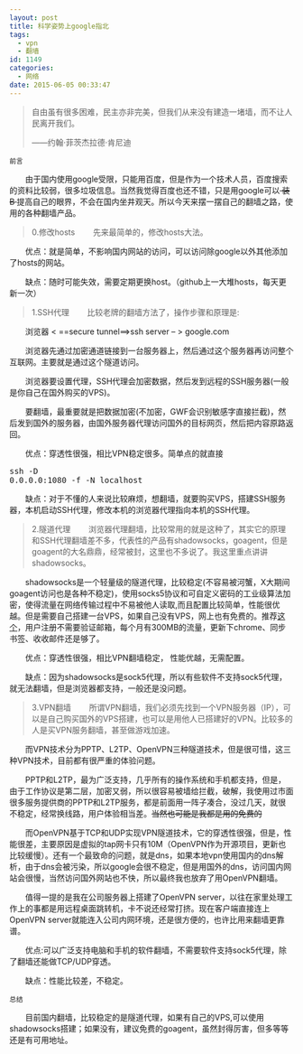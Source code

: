 ```yaml
---
layout: post
title: 科学姿势上google指北
tags:
  - vpn
  - 翻墙
id: 1149
categories:
  - 网络
date: 2015-06-05 00:33:47
---
```


> 自由虽有很多困难，民主亦非完美，但我们从来没有建造一堵墙，而不让人民离开我们。
> 
> ——约翰·菲茨杰拉德·肯尼迪

`前言`

　　由于国内使用google受限，只能用百度，但是作为一个技术人员，百度搜索的资料比较弱，很多垃圾信息。当然我觉得百度也还不错，只是用google可以<del datetime="2015-06-04T15:33:21+00:00"> 装B </del>提高自己的眼界，不会在国内坐井观天。所以今天来摆一摆自己的翻墙之路，使用的各种翻墙产品。

<!--more -->

> 0.修改hosts
　　先来最简单的，修改hosts大法。

　　优点：就是简单，不影响国内网站的访问，可以访问除google以外其他添加了hosts的网站。

　　缺点：随时可能失效，需要定期更换host。（github上一大堆hosts，每天更新一次）

> 1.SSH代理
　　比较老牌的翻墙方法了，操作步骤和原理是:

　　浏览器 < ==secure tunnel==>ssh server – > google.com

　　浏览器先通过加密通道链接到一台服务器上，然后通过这个服务器再访问整个互联网。主要就是通过这个隧道访问。

　　浏览器要设置代理，SSH代理会加密数据，然后发到远程的SSH服务器(一般是你自己在国外购买的VPS)。

　　要翻墙，最重要就是把数据加密(不加密，GWF会识别敏感字直接拦截)，然后发到国外的服务器，由国外服务器代理访问国外的目标网页，然后把内容原路返回。

　　优点：穿透性很强，相比VPN稳定很多。简单点的就直接
　　<pre>ssh -D 0.0.0.0:1080  -f -N localhost</pre>

　　缺点：对于不懂的人来说比较麻烦，想翻墙，就要购买VPS，搭建SSH服务器，本机启动SSH代理，修改本机的浏览器代理指向本机的SSH代理。

> 2.隧道代理
　　浏览器代理翻墙，比较常用的就是这种了，其实它的原理和SSH代理翻墙差不多，代表性的产品有shadowsocks，goagent，但是goagent的大名鼎鼎，经常被封，这里也不多说了。我这里重点讲讲shadowsocks。

　　shadowsocks是一个轻量级的隧道代理，比较稳定(不容易被河蟹，X大期间goagent访问也是各种不稳定)，使用socks5协议和可自定义密码的工业级算法加密，使得流量在网络传输过程中不易被他人读取,而且配置比较简单，性能很优越。但是需要自己搭建一台VPS，如果自己没有VPS，网上也有免费的。推荐[这个](http://proxy999.objweb.com "这个")，用户注册不需要验证邮箱，每个月有300MB的流量，更新下chrome、同步书签、收收邮件还是够了。

　　优点：穿透性很强，相比VPN翻墙稳定， 性能优越，无需配置。

　　缺点：因为shadowsocks是sock5代理，所以有些软件不支持sock5代理，就无法翻墙，但是浏览器都支持，一般还是没问题。

> 3.VPN翻墙
　　所谓VPN翻墙，我们必须先找到一个VPN服务器（IP），可以是自己购买国外的VPS搭建，也可以是用他人已搭建好的VPN。比较多的人是买VPN服务翻墙，甚至做游戏加速。

　　而VPN技术分为PPTP、L2TP、OpenVPN三种隧道技术，但是很可惜，这三种VPN技术，目前都有很严重的体验问题。

　　PPTP和L2TP，最为广泛支持，几乎所有的操作系统和手机都支持，但是，由于工作协议是第二层，加密又弱，所以很容易被墙给拦截，破解，我使用过市面很多服务提供商的PPTP和L2TP服务，都是前面用一阵子凑合，没过几天，就很不稳定，经常换线路，用户体验相当差。<del datetime="2015-06-04T15:33:21+00:00">当然也可能是我都是用的免费的</del>

　　而OpenVPN基于TCP和UDP实现VPN隧道技术，它的穿透性很强，但是，性能很差，主要原因是虚拟的tap网卡只有10M（OpenVPN作为开源项目，更新也比较缓慢）。还有一个最致命的问题，就是dns，如果本地vpn使用国内的dns解析，由于dns会被污染，所以google会很不稳定，但是用国外的dns，访问国内网站会很慢，当然访问国外网站也不快，所以最终我也放弃了用OpenVPN翻墙。

　　值得一提的是我在公司服务器上搭建了OpenVPN server，以往在家里处理工作上的事都是用远程桌面跳转机，卡不说还经常打挤。现在客户端直接连上OpenVPN server就能连入公司内网环境，还是很方便的，也许比用来翻墙更靠谱。

　　优点:可以广泛支持电脑和手机的软件翻墙，不需要软件支持sock5代理，除了翻墙还能做TCP/UDP穿透。

　　缺点：性能比较差，不稳定。

`总结`

　　目前国内翻墙，比较稳定的是隧道代理，如果有自己的VPS,可以使用shadowsocks搭建；如果没有，建议免费的goagent，虽然封得厉害，但多等等还是有可用地址。